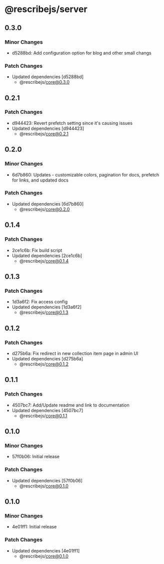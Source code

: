 # @rescribejs/server

## 0.3.0

### Minor Changes

-   d5288bd: Add configuration option for blog and other small changs

### Patch Changes

-   Updated dependencies [d5288bd]
    -   @rescribejs/core@0.3.0

## 0.2.1

### Patch Changes

-   d944423: Revert prefetch setting since it's causing issues
-   Updated dependencies [d944423]
    -   @rescribejs/core@0.2.1

## 0.2.0

### Minor Changes

-   6d7b860: Updates - customizable colors, pagination for docs, prefetch for links, and updated docs

### Patch Changes

-   Updated dependencies [6d7b860]
    -   @rescribejs/core@0.2.0

## 0.1.4

### Patch Changes

-   2ce1c6b: Fix build script
-   Updated dependencies [2ce1c6b]
    -   @rescribejs/core@0.1.4

## 0.1.3

### Patch Changes

-   1d3a6f2: Fix access config
-   Updated dependencies [1d3a6f2]
    -   @rescribejs/core@0.1.3

## 0.1.2

### Patch Changes

-   d275b6a: Fix redirect in new collection item page in admin UI
-   Updated dependencies [d275b6a]
    -   @rescribejs/core@0.1.2

## 0.1.1

### Patch Changes

-   4507bc7: Add/Update readme and link to documentation
-   Updated dependencies [4507bc7]
    -   @rescribejs/core@0.1.1

## 0.1.0

### Minor Changes

-   57f0b06: Initial release

### Patch Changes

-   Updated dependencies [57f0b06]
    -   @rescribejs/core@0.1.0

## 0.1.0

### Minor Changes

-   4e01ff1: Initial release

### Patch Changes

-   Updated dependencies [4e01ff1]
    -   @rescribejs/core@0.1.0
